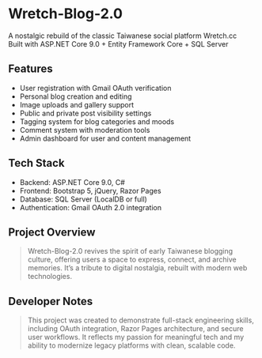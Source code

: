 # Wretch-Blog-2.0

A nostalgic rebuild of the classic Taiwanese social platform Wretch.cc  
Built with ASP.NET Core 9.0 + Entity Framework Core + SQL Server

## Features
- User registration with Gmail OAuth verification
- Personal blog creation and editing
- Image uploads and gallery support
- Public and private post visibility settings
- Tagging system for blog categories and moods
- Comment system with moderation tools
- Admin dashboard for user and content management

## Tech Stack
- Backend: ASP.NET Core 9.0, C#
- Frontend: Bootstrap 5, jQuery, Razor Pages
- Database: SQL Server (LocalDB or full)
- Authentication: Gmail OAuth 2.0 integration

## Project Overview
> Wretch-Blog-2.0 revives the spirit of early Taiwanese blogging culture, offering users a space to express, connect, and archive memories. It’s a tribute to digital nostalgia, rebuilt with modern web technologies.

## Developer Notes
> This project was created to demonstrate full-stack engineering skills, including OAuth integration, Razor Pages architecture, and secure user workflows. It reflects my passion for meaningful tech and my ability to modernize legacy platforms with clean, scalable code.


